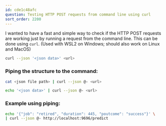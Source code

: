 ```yaml
---
id: cde1c48afc
question: Testing HTTP POST requests from command line using curl
sort_order: 2200
---
```


I wanted to have a fast and simple way to check if the HTTP POST requests are working just by running a request from the command line. This can be done using `curl`. (Used with WSL2 on Windows; should also work on Linux and MacOS)

```bash
curl --json '<json data>' <url>
```

### Piping the structure to the command:

```bash
cat <json file path> | curl --json @- <url>
```

```bash
echo '<json data>' | curl --json @- <url>
```

### Example using piping:

```bash
echo '{"job": "retired", "duration": 445, "poutcome": "success"}' \
| curl --json @- http://localhost:9696/predict
```
